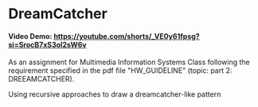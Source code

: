 # DreamCatcher
#### Video Demo: https://youtube.com/shorts/_VE0y61fpsg?si=SrocB7xS3oI2sW6v

As an assignment for Multimedia Information Systems Class following the requirement specified in the pdf file "HW_GUIDELINE" (topic: part 2: DREEAMCATCHER). 

Using recursive approaches to draw a dreamcatcher-like pattern
